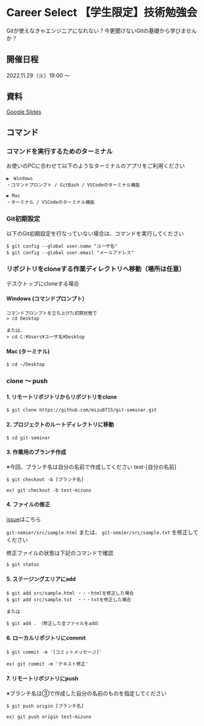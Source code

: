 # Career Select 【学生限定】技術勉強会
Gitが使えなきゃエンジニアになれない？今更聞けないGitの基礎から学びませんか？

## 開催日程
2022.11.29（火）19:00 〜

## 資料
[Google Slides](https://docs.google.com/presentation/d/1WbVd15vvakbYRTfM_9GjZT9O5Z80fb9kf-csTrmUkIE/edit#slide=id.p)

## コマンド
### コマンドを実行するためのターミナル
お使いのPCに合わせて以下のようなターミナルのアプリをご利用ください
```
▶︎　Windows
・コマンドプロンプト / GitBash / VSCodeのターミナル機能

▶︎ Mac
・ターミナル / VSCodeのターミナル機能
```
### Git初期設定
以下のGit初期設定を行なっていない場合は、コマンドを実行してください
```
$ git config --global user.name "ユーザ名"
$ git config --global user.email "メールアドレス"
```

### リポジトリをcloneする作業ディレクトリへ移動（場所は任意）
デスクトップにcloneする場合

#### Windows (コマンドプロンプト）
```
コマンドプロンプトを立ち上げた初期状態で
> cd Desktop

または、
> cd C:¥Users¥ユーザ名¥Desktop
```

#### Mac (ターミナル)
```
$ cd ~/Desktop
```


### clone 〜 push
#### 1. リモートリポジトリからリポジトリをclone
```
$ git clone https://github.com/mizu0715/git-seminar.git
```

#### 2. プロジェクトのルートディレクトリに移動
```
$ cd git-seminar
```

#### 3. 作業用のブランチ作成
※今回、ブランチ名は自分の名前で作成してください test-[自分の名前] 
```
$ git checkout -b [ブランチ名]

ex) git checkout -b test-mizuno 
```

#### 4. ファイルの修正
[issue](https://github.com/mizu0715/git-seminar/issues/1)はこちら

`git-semier/src/sample.html` または、 `git-semier/src/sample.txt` を修正してください

修正ファイルの状態は下記のコマンドで確認
```
$ git status
```


#### 5. ステージングエリアにadd
```
$ git add src/sample.html ・・・htmlを修正した場合
$ git add src/sample.txt  ・・・txtを修正した場合

または

$ git add .　（修正した全ファイルをadd）
```

#### 6. ローカルリポジトリにcommit
```
$ git commit -m '[コミットメッセージ]'

ex) git commit -m 'テキスト修正'
```

#### 7. リモートリポジトリにpush
※ブランチ名は③で作成した自分の名前のものを指定してください 
 ```
$ git push origin [ブランチ名]

ex) git push origin test-mizuno 
```
